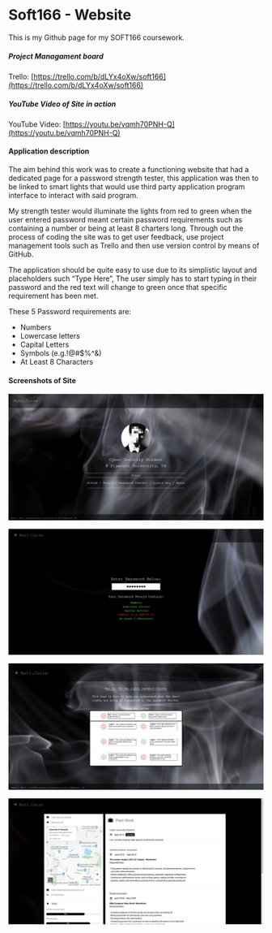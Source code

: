 # Soft166 - Website
This is my Github page for my SOFT166 coursework.

##### Project Managament board
Trello: [https://trello.com/b/dLYx4oXw/soft166](https://trello.com/b/dLYx4oXw/soft166)

##### YouTube Video of Site in action
YouTube Video: [https://youtu.be/vqmh70PNH-Q](https://youtu.be/vqmh70PNH-Q)

#### Application description
The aim behind this work was to create a functioning website that had a dedicated page for a password strength tester, this application was then to be linked to smart lights that would use third party application program interface to interact with said program. 

My strength tester would illuminate the lights from red to green when the user entered password meant certain password requirements such as containing a number or being at least 8 charters long. Through out the process of coding the site was to get user feedback, use project management tools such as Trello and then use version control by means of GitHub.

The application should be quite easy to use due to its simplistic layout and placeholders such “Type Here”, The user simply has to start typing in their password and the red text will change to green once that specific requirement has been met. 

These 5 Password requirements are:
*	Numbers
*	Lowercase letters
*	Capital Letters
*	Symbols (e.g.!@#\$%\^&)
*	At Least 8 Characters


#### Screenshots of Site

![alt text](https://github.com/Matt-Caine/Soft166/blob/Matt-Caine-V7/Screenshots/Index.png "Index Page")

![alt text](https://github.com/Matt-Caine/Soft166/blob/Matt-Caine-V7/Screenshots/PasswordPage.png "Password Page")

![alt text](https://github.com/Matt-Caine/Soft166/blob/Matt-Caine-V7/Screenshots/KeyPage.png "Lights Key Page")

![alt text](https://github.com/Matt-Caine/Soft166/blob/Matt-Caine-V7/Screenshots/Aboutpage.png "About Page")




